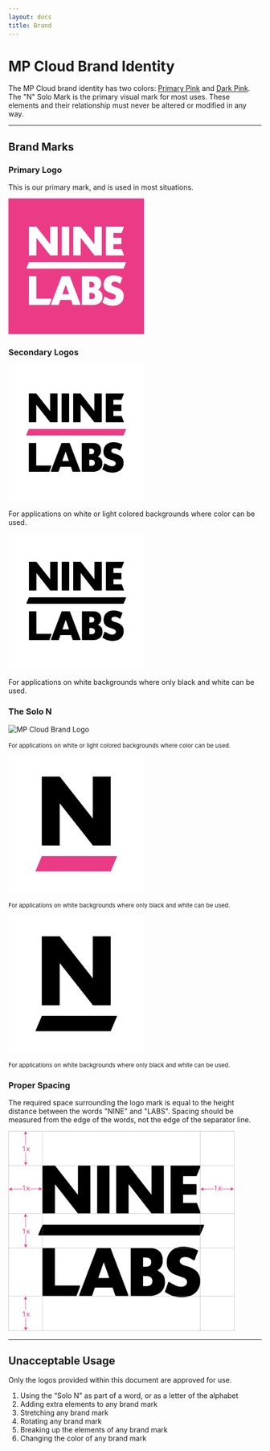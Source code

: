 ```yaml
---
layout: docs
title: Brand
---
```




# MP Cloud Brand Identity

The MP Cloud brand identity has two colors: [Primary Pink](../colors.html) and [Dark Pink](../colors.html). The "N" Solo Mark is the primary visual mark for most uses. These elements and their relationship must never be altered or modified in any way.

----

## Brand Marks

### Primary Logo
This is our primary mark, and is used in most situations.

<img src="/assets/img/nine-labs-brand-logo.svg" alt="MP Cloud Brand Logo" width="270" />

### Secondary Logos
<div class="row">
<div class="col">
<img src="/assets/img/nine-labs-brand-logo-color.svg" alt="MP Cloud Brand Logo" width="270" />
<p>For applications on white or light colored backgrounds where color can be used.</p>
</div>
<div class="col">
<img src="/assets/img/nine-labs-brand-logo-black.svg" alt="MP Cloud Brand Logo" width="270" />
<p>For applications on white backgrounds where only black and white can be used.</p>
</div>
</div>

### The Solo N
<div class="row">
<div class="col">
<img src="/assets/img/nine-labs-solo-n-primary.svg" alt="MP Cloud Brand Logo" width="270" />
<p><small>For applications on white or light colored backgrounds where color can be used.</small></p>
</div>
<div class="col">
<img src="/assets/img/nine-labs-solo-n-color.svg" alt="MP Cloud Brand Logo" width="270" />
<p><small>For applications on white backgrounds where only black and white can be used.</small></p>
</div>
<div class="col">
<img src="/assets/img/nine-labs-solo-n-black.svg" alt="MP Cloud Brand Logo" width="270" />
<p><small>For applications on white backgrounds where only black and white can be used.</small></p>
</div>
</div>

### Proper Spacing

The required space surrounding the logo mark is equal to the height distance between the words "NINE" and "LABS". Spacing should be measured from the edge of the words, not the edge of the separator line.

<img src="/assets/img/nine-labs-brand-logo-spacing.svg" alt="MP Cloud Brand Logo" width="450" />


----

## Unacceptable Usage

Only the logos provided within this document are approved for use.

1. Using the “Solo N" as part of a word, or as a letter of the alphabet
1. Adding extra elements to any brand mark
1. Stretching any brand mark
1. Rotating any brand mark
1. Breaking up the elements of any brand mark
1. Changing the color of any brand mark
